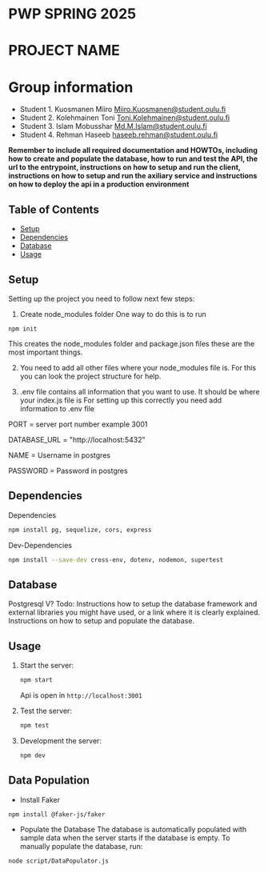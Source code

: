 # PWP SPRING 2025
# PROJECT NAME
# Group information
* Student 1. Kuosmanen Miiro Miiro.Kuosmanen@student.oulu.fi
* Student 2. Kolehmainen Toni Toni.Kolehmainen@student.oulu.fi
* Student 3. Islam Mobusshar 	Md.M.Islam@student.oulu.fi
* Student 4. Rehman Haseeb haseeb.rehman@student.oulu.fi


__Remember to include all required documentation and HOWTOs, including how to create and populate the database, how to run and test the API, the url to the entrypoint, instructions on how to setup and run the client, instructions on how to setup and run the axiliary service and instructions on how to deploy the api in a production environment__

## Table of Contents
- [Setup](#setup)
- [Dependencies](#dependencies)
- [Database](#database)
- [Usage](#usage)

## Setup
Setting up the project you need to follow next few steps:

1. Create node_modules folder
One way to do this is to run
```init
npm init
```
This creates the node_modules folder and package.json files these are the most important things.

2. You need to add all other files where your node_modules file is. For this you can look the project structure for help.

3. .env file contains all information that you want to use. It should be where your index.js file is
For setting up this correctly you need add information to .env file

PORT = server port number example 3001

DATABASE_URL = "http://localhost:5432"

NAME = Username in postgres

PASSWORD = Password in postgres

## Dependencies
Dependencies
```sh
npm install pg, sequelize, cors, express
```
Dev-Dependencies
```sh
npm install --save-dev cross-env, dotenv, nodemon, supertest
```

## Database
Postgresql V?
Todo:
Instructions how to setup the database framework and external libraries you might have used, or a link where it is clearly explained.
Instructions on how to setup and populate the database.
## Usage

1. Start the server:
    ```sh
    npm start
    ```
    Api is open in `http://localhost:3001`

2. Test the server:
    ```sh
    npm test
    ```
3. Development the server:
    ```sh
    npm dev
    ```

## Data Population
- Install Faker
```sh
npm install @faker-js/faker
```
- Populate the Database
The database is automatically populated with sample data when the server starts if the database is empty. To manually populate the database, run:
```sh
node script/DataPopulator.js
```
